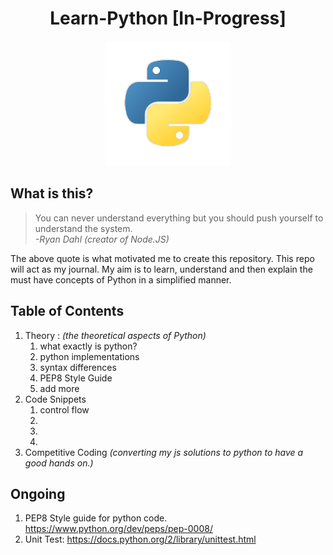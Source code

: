 <h1 align="center"> Learn-Python [In-Progress] </h1>

<div align="center">
    <img src="https://github.com/Shwetabh1/learn-python/blob/master/resources/python.png" alt="Essential JavaScript" width="200" height="200"/>
  <br>
</div>


## What is this?
> You can never understand everything but you should push yourself to understand the system.<br/>
> *-Ryan Dahl (creator of Node.JS)*

The above quote is what motivated me to create this repository. This repo will act as my journal. My aim is to learn, understand and then explain the must have concepts of Python in a simplified manner.

## Table of Contents
1. Theory : <i>(the theoretical aspects of Python)</i>
    1. what exactly is python?
    1. python implementations
    1. syntax differences
    1. PEP8 Style Guide
    1. add more
1. Code Snippets
    1. control flow  
    1. 
    1.
    1.
1. Competitive Coding <i> (converting my js solutions to python to have a good hands on.) </i>



## Ongoing
1. PEP8 Style guide for python code. https://www.python.org/dev/peps/pep-0008/
1. Unit Test: https://docs.python.org/2/library/unittest.html
